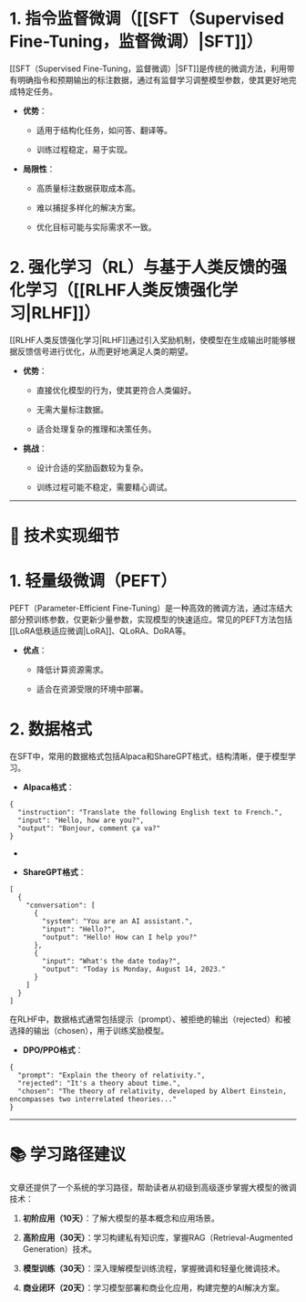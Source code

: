 # **1. 指令监督微调（[[SFT（Supervised Fine-Tuning，监督微调）|SFT]]）**

[[SFT（Supervised Fine-Tuning，监督微调）|SFT]]是传统的微调方法，利用带有明确指令和预期输出的标注数据，通过有监督学习调整模型参数，使其更好地完成特定任务。

- **优势**：
    
    - 适用于结构化任务，如问答、翻译等。
        
    - 训练过程稳定，易于实现。
- **局限性**：
    
    - 高质量标注数据获取成本高。
        
    - 难以捕捉多样化的解决方案。
        
    - 优化目标可能与实际需求不一致。

# **2. 强化学习（RL）与基于人类反馈的强化学习（[[RLHF人类反馈强化学习|RLHF]]）**

[[RLHF人类反馈强化学习|RLHF]]通过引入奖励机制，使模型在生成输出时能够根据反馈信号进行优化，从而更好地满足人类的期望。

- **优势**：
    
    - 直接优化模型的行为，使其更符合人类偏好。
        
    - 无需大量标注数据。
        
    - 适合处理复杂的推理和决策任务。
- **挑战**：
    
    - 设计合适的奖励函数较为复杂。
        
    - 训练过程可能不稳定，需要精心调试。

---

# **🔧 技术实现细节**

# **1. 轻量级微调（PEFT）**

PEFT（Parameter-Efficient Fine-Tuning）是一种高效的微调方法，通过冻结大部分预训练参数，仅更新少量参数，实现模型的快速适应。常见的PEFT方法包括[[LoRA低秩适应微调|LoRA]]、QLoRA、DoRA等。

- **优点**：
    
    - 降低计算资源需求。
        
    - 适合在资源受限的环境中部署。

# **2. 数据格式**

在SFT中，常用的数据格式包括Alpaca和ShareGPT格式，结构清晰，便于模型学习。

- **Alpaca格式**：

```
{
  "instruction": "Translate the following English text to French.",
  "input": "Hello, how are you?",
  "output": "Bonjour, comment ça va?"
}
```

-   
    
- **ShareGPT格式**：

```
[
  {
    "conversation": [
      {
        "system": "You are an AI assistant.",
        "input": "Hello?",
        "output": "Hello! How can I help you?"
      },
      {
        "input": "What's the date today?",
        "output": "Today is Monday, August 14, 2023."
      }
    ]
  }
]
```

在RLHF中，数据格式通常包括提示（prompt）、被拒绝的输出（rejected）和被选择的输出（chosen），用于训练奖励模型。

- **DPO/PPO格式**：

```
{
  "prompt": "Explain the theory of relativity.",
  "rejected": "It's a theory about time.",
  "chosen": "The theory of relativity, developed by Albert Einstein, encompasses two interrelated theories..."
}
```

---

# **📚 学习路径建议**

文章还提供了一个系统的学习路径，帮助读者从初级到高级逐步掌握大模型的微调技术：

1. **初阶应用（10天）**：了解大模型的基本概念和应用场景。
    
2. **高阶应用（30天）**：学习构建私有知识库，掌握RAG（Retrieval-Augmented Generation）技术。
    
3. **模型训练（30天）**：深入理解模型训练流程，掌握微调和轻量化微调技术。
    
4. **商业闭环（20天）**：学习模型部署和商业化应用，构建完整的AI解决方案。
